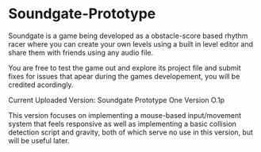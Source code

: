 # Soundgate-Prototype
Soundgate is a game being developed as a obstacle-score based rhythm racer where you can create your own levels using a built in level editor and share them with friends using any audio file.

You are free to test the game out and explore its project file and submit fixes for issues that apear during the games developement, you will be credited acordingly. 

Current Uploaded Version: Soundgate Prototype One Version O.1p

This version focuses on implementing a mouse-based input/movement system that feels responsive as well as implementing a basic collision detection script and gravity, both of which serve no use in this version, but will be useful later.
